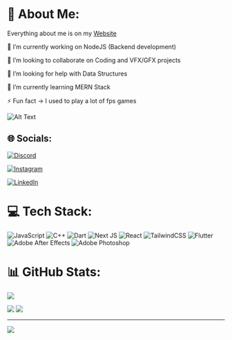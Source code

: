 # 💫 About Me:
Everything about me is on my [Website](https://varun-rana.vercel.app/)


🔭 I’m currently working on NodeJS (Backend development)

👯 I’m looking to collaborate on Coding and VFX/GFX projects

🤝 I’m looking for help with Data Structures
 
🌱 I’m currently learning MERN Stack

⚡ Fun fact -> I used to play a lot of fps games

![Alt Text](https://media.tenor.com/GfSX-u7VGM4AAAAC/coding.gif)



## 🌐 Socials:
[![Discord](https://img.shields.io/badge/Discord-%237289DA.svg?logo=discord&logoColor=white)](discord.gg/users/580028591782232064)

 [![Instagram](https://img.shields.io/badge/Instagram-%23E4405F.svg?logo=Instagram&logoColor=white)](https://www.instagram.com/varrunpsd/) 
 
 [![LinkedIn](https://img.shields.io/badge/LinkedIn-%230077B5.svg?logo=linkedin&logoColor=white)](https://www.linkedin.com/in/rvaruncs/) 

# 💻 Tech Stack:
![JavaScript](https://img.shields.io/badge/javascript-%23323330.svg?style=for-the-badge&logo=javascript&logoColor=%23F7DF1E) ![C++](https://img.shields.io/badge/c++-%2300599C.svg?style=for-the-badge&logo=c%2B%2B&logoColor=white)
 ![Dart](https://img.shields.io/badge/dart-%230175C2.svg?style=for-the-badge&logo=dart&logoColor=white) ![Next JS](https://img.shields.io/badge/Next-black?style=for-the-badge&logo=next.js&logoColor=white) ![React](https://img.shields.io/badge/react-%2320232a.svg?style=for-the-badge&logo=react&logoColor=%2361DAFB) ![TailwindCSS](https://img.shields.io/badge/tailwindcss-%2338B2AC.svg?style=for-the-badge&logo=tailwind-css&logoColor=white) ![Flutter](https://img.shields.io/badge/Flutter-%2302569B.svg?style=for-the-badge&logo=Flutter&logoColor=white) ![Adobe After Effects](https://img.shields.io/badge/Adobe%20After%20Effects-9999FF.svg?style=for-the-badge&logo=Adobe%20After%20Effects&logoColor=white) ![Adobe Photoshop](https://img.shields.io/badge/adobephotoshop-%2331A8FF.svg?style=for-the-badge&logo=adobephotoshop&logoColor=white)
# 📊 GitHub Stats:
![](https://github-readme-stats.vercel.app/api?username=rn-varun&theme=dark&hide_border=false&include_all_commits=false&count_private=false)

![](https://github-readme-streak-stats.herokuapp.com/?user=rn-varun&theme=dark&hide_border=false)
![](https://github-readme-stats.vercel.app/api/top-langs/?username=rn-varun&theme=dark&hide_border=false&include_all_commits=false&count_private=false&layout=compact)

---
[![](https://visitcount.itsvg.in/api?id=rn-varun&icon=0&color=0)](https://visitcount.itsvg.in)

